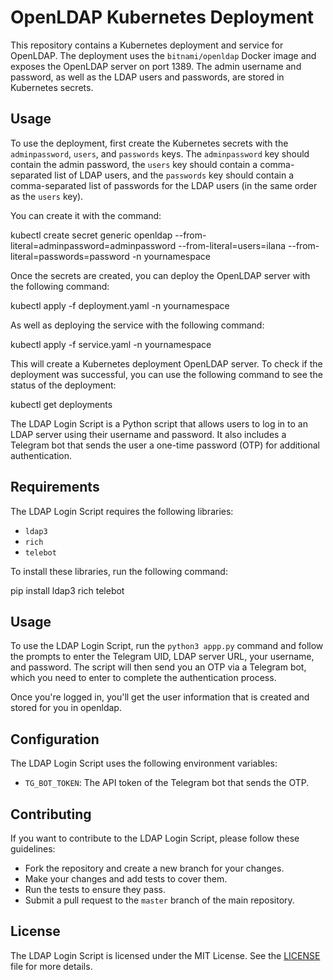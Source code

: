 # OpenLDAP Kubernetes Deployment

This repository contains a Kubernetes deployment and service for OpenLDAP. The deployment uses the `bitnami/openldap` Docker image and exposes the OpenLDAP server on port 1389. The admin username and password, as well as the LDAP users and passwords, are stored in Kubernetes secrets.

## Usage

To use the deployment, first create the Kubernetes secrets with the `adminpassword`, `users`, and `passwords` keys. The `adminpassword` key should contain the admin password, the `users` key should contain a comma-separated list of LDAP users, and the `passwords` key should contain a comma-separated list of passwords for the LDAP users (in the same order as the `users` key).

You can create it with the command:

kubectl create secret generic openldap --from-literal=adminpassword=adminpassword --from-literal=users=ilana --from-literal=passwords=password -n yournamespace

Once the secrets are created, you can deploy the OpenLDAP server with the following command:

kubectl apply -f deployment.yaml -n yournamespace

As well as deploying the service with the following command:

kubectl apply -f service.yaml -n yournamespace

This will create a Kubernetes deployment OpenLDAP server. To check if the deployment was successful, you can use the following command to see the status of the deployment:

kubectl get deployments

The LDAP Login Script is a Python script that allows users to log in to an LDAP server using their username and password. It also includes a Telegram bot that sends the user a one-time password (OTP) for additional authentication. 

## Requirements

The LDAP Login Script requires the following libraries:

- `ldap3`
- `rich`
- `telebot`

To install these libraries, run the following command:

pip install ldap3 rich telebot


## Usage

To use the LDAP Login Script, run the `python3 appp.py` command and follow the prompts to enter the Telegram UID, LDAP server URL, your username, and password. The script will then send you an OTP via a Telegram bot, which you need to enter to complete the authentication process.

Once you're logged in, you'll get the user information that is created and stored for you in openldap. 


## Configuration

The LDAP Login Script uses the following environment variables:

- `TG_BOT_TOKEN`: The API token of the Telegram bot that sends the OTP.

## Contributing

If you want to contribute to the LDAP Login Script, please follow these guidelines:

- Fork the repository and create a new branch for your changes.
- Make your changes and add tests to cover them.
- Run the tests to ensure they pass.
- Submit a pull request to the `master` branch of the main repository.

## License

The LDAP Login Script is licensed under the MIT License. See the [LICENSE](LICENSE) file for more details.
